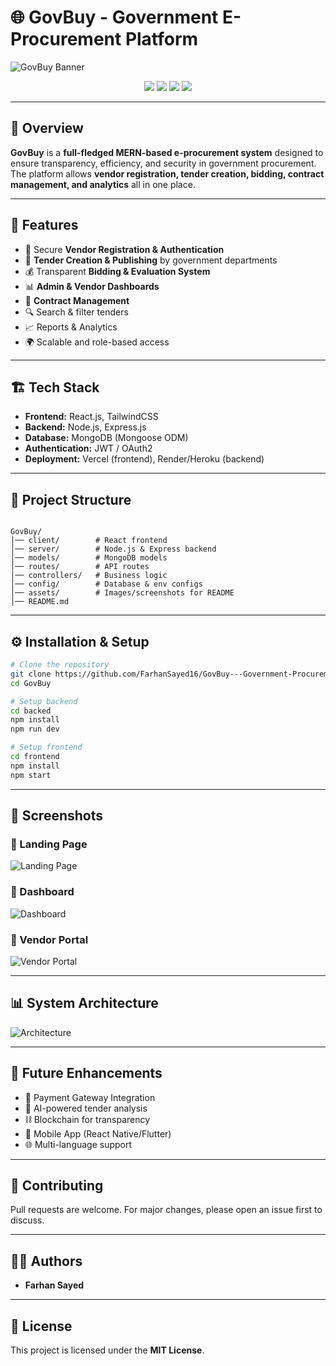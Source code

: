 # 🌐 GovBuy - Government E-Procurement Platform

![GovBuy Banner](assets/banner.png) <!-- Replace with your project banner -->

<p align="center">
  <a href="https://github.com/FarhanSayed16/GovBuy---Government-Procurement-Platform/stargazers"><img src="https://img.shields.io/github/stars/FarhanSayed16/GovBuy---Government-Procurement-Platform?style=social" /></a>
  <a href="https://github.com/FarhanSayed16/GovBuy---Government-Procurement-Platform/network/members"><img src="https://img.shields.io/github/forks/FarhanSayed16/GovBuy---Government-Procurement-Platform?style=social" /></a>
  <img src="https://img.shields.io/badge/MERN-Stack-blue?logo=mongodb&logoColor=white" />
  <img src="https://img.shields.io/badge/License-MIT-green" />
</p>

---

## 📌 Overview
**GovBuy** is a **full-fledged MERN-based e-procurement system** designed to ensure transparency, efficiency, and security in government procurement.  
The platform allows **vendor registration, tender creation, bidding, contract management, and analytics** all in one place.

---

## 🚀 Features
- 🔐 Secure **Vendor Registration & Authentication**
- 📝 **Tender Creation & Publishing** by government departments
- 💰 Transparent **Bidding & Evaluation System**
- 📊 **Admin & Vendor Dashboards**
- 📑 **Contract Management**
- 🔍 Search & filter tenders
- 📈 Reports & Analytics
- 🌍 Scalable and role-based access

---

## 🏗 Tech Stack
- **Frontend:** React.js, TailwindCSS  
- **Backend:** Node.js, Express.js  
- **Database:** MongoDB (Mongoose ODM)  
- **Authentication:** JWT / OAuth2  
- **Deployment:** Vercel (frontend), Render/Heroku (backend)

---

## 📂 Project Structure
```

GovBuy/
│── client/        # React frontend
│── server/        # Node.js & Express backend
│── models/        # MongoDB models
│── routes/        # API routes
│── controllers/   # Business logic
│── config/        # Database & env configs
│── assets/        # Images/screenshots for README
│── README.md

````

---

## ⚙️ Installation & Setup
```bash
# Clone the repository
git clone https://github.com/FarhanSayed16/GovBuy---Government-Procurement-Platform.git
cd GovBuy

# Setup backend
cd backed
npm install
npm run dev

# Setup frontend
cd frontend
npm install
npm start
````

---

## 📸 Screenshots

### 🔹 Landing Page

![Landing Page](assets/landing.png)

### 🔹 Dashboard

![Dashboard](assets/dashboard.png)

### 🔹 Vendor Portal

![Vendor Portal](assets/vendor.png)

---

## 📊 System Architecture

![Architecture](assets/architecture.png) <!-- draw or export a diagram -->

---

## 🚀 Future Enhancements

* 🔗 Payment Gateway Integration
* 🤖 AI-powered tender analysis
* ⛓ Blockchain for transparency
* 📱 Mobile App (React Native/Flutter)
* 🌐 Multi-language support

---

## 🤝 Contributing

Pull requests are welcome. For major changes, please open an issue first to discuss.

---

## 👨‍💻 Authors

* **Farhan Sayed**

---

## 📜 License

This project is licensed under the **MIT License**.

```
